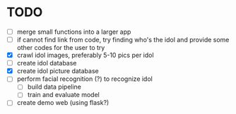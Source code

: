 # TODO
- [ ] merge small functions into a larger app
- [ ] if cannot find link from code, try finding who's the idol and provide some other codes for the user to try
- [x] crawl idol images, preferably 5-10 pics per idol
- [ ] create idol database
- [x] create idol picture database
- [ ] perform facial recognition (?) to recognize idol
    + [ ] build data pipeline
    + [ ] train and evaluate model
- [ ] create demo web (using flask?)